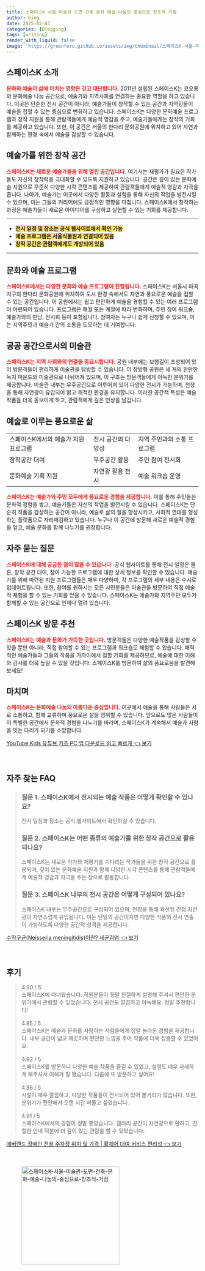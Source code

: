 ```yaml
---
title: 스페이스K 서울 미술관 도면 건축 문화 예술 나눔의 중심으로 창조적 거점
author: bing
date: 2025-02-03
categories: [Blogging]
tags: [writing]
render_with_liquid: false
image: 'https://greenforu.github.io/assets/img/thumbnail/스페이스K-서울-미술관-도면-건축-문화-예술-나눔의-중심으로-창조적-거점.webp'
---
```



<h2 id='스페이스K_소개'>스페이스K 소개</h2>

<p><b><span style="color: #ee2323;">문화와 예술이 삶에 미치는 영향은 깊고 대단합니다.</span></b> 2011년 설립된 스페이스K는 코오롱의 문화예술 나눔 공간으로, 예술가와 지역사회를 연결하는 중요한 역할을 하고 있습니다. 이곳은 단순한 전시 공간이 아니라, 예술가들이 창작할 수 있는 공간과 지역민들이 예술을 접할 수 있는 중심으로 변화하고 있습니다. 스페이스K는 다양한 문화예술 프로그램과 창작 지원을 통해 관람객들에게 예술적 영감을 주고, 예술가들에게는 창작의 기회를 제공하고 있습니다. 또한, 이 공간은 서울의 한다리 문화공원에 위치하고 있어 자연과 함께하는 환경 속에서 예술을 감상할 수 있습니다.</p>

<h2 id='예술가를_위한_창작_공간'>예술가를 위한 창작 공간</h2>

<p><b><span style="color: #ee2323;">스페이스K는 새로운 예술가들을 위해 열린 공간입니다.</span></b> 여기서는 재평가가 필요한 작가들도 자신의 창작력을 극대화할 수 있도록 지원하고 있습니다. 공간은 깊이 있는 문화예술 지원으로 꾸준히 다양한 시각 콘텐츠를 제공하여 관람객들에게 예술적 영감과 자극을 줍니다. 나아가, 예술가는 이곳에서 다양한 활동과 실험을 통해 자신의 작업을 발전시킬 수 있으며, 이는 그들의 커리어에도 긍정적인 영향을 미칩니다. 스페이스K에서 창작하는 과정은 예술가들이 새로운 아이디어를 구상하고 실현할 수 있는 기회를 제공합니다.</p>

<hr />

<ul>
    <li><b><span style="background-color: #ffe066;">전시 일정 및 장소는 공식 웹사이트에서 확인 가능</span></b></li>
    <li><b><span style="background-color: #ffe066;">예술 프로그램은 서울식물원과 연결되어 있음</span></b></li>
    <li><b><span style="background-color: #ffe066;">창작 공간은 관람객에게도 개방되어 있음</span></b></li>
</ul>

<hr />

<h2 id='문화와_예술_프로그램'>문화와 예술 프로그램</h2>

<p><b><span style="color: #ee2323;">스페이스K에서는 다양한 문화와 예술 프로그램이 진행됩니다.</span></b> 스페이스K는 서울시 마곡지구의 한다리 문화공원에 위치하여 도시 환경 속에서도 자연과 풍요로운 예술을 접할 수 있는 공간입니다. 이 공원에서는 쉽고 편안하게 예술을 경험할 수 있는 여러 프로그램이 마련되어 있습니다. 프로그램은 매월 또는 계절에 따라 변화하며, 주민 참여 워크숍, 예술가와의 만남, 전시회 등이 포함됩니다. 참여자는 누구나 쉽게 신청할 수 있으며, 이는 지역주민과 예술가 간의 소통을 도모하는 데 기여합니다.</p>

<h2 id='공공_공간으로서의_미술관'>공공 공간으로서의 미술관</h2>

<p><b><span style="color: #ee2323;">스페이스K는 지역 사회와의 연결을 중요시합니다.</span></b> 공원 내부에는 보행길이 조성되어 있어 방문객들이 편리하게 미술관을 탐방할 수 있습니다. 이 장방형 공원은 세 개의 완만한 녹지 마운드와 미술관으로 나뉘어져 있으며, 이 구조는 방문객들에게 아늑한 분위기를 제공합니다. 미술관 내부는 무주공간으로 이루어져 있어 다양한 전시가 가능하며, 천창을 통해 자연광이 유입되어 밝고 쾌적한 환경을 유지합니다. 이러한 공간적 특성은 예술 작품을 더욱 돋보이게 하고, 관람객에게 깊은 인상을 남깁니다.</p>

<h2 id='예술로_이루는_풍요로운_삶'>예술로 이루는 풍요로운 삶</h2>

<table>
    <tr>
        <td>스페이스K에서의 예술가 지원 프로그램</td>
        <td>전시 공간의 다양성</td>
        <td>지역 주민과의 소통 프로그램</td>
    </tr>
    <tr>
        <td>창작공간 대여</td>
        <td>무주공간 활용</td>
        <td>주민 참여 전시회</td>
    </tr>
    <tr>
        <td>문화예술 기획 지원</td>
        <td>자연광 활용 전시</td>
        <td>예술 워크숍 운영</td>
    </tr>
</table>

<p><b><span style="color: #ee2323;">스페이스K는 예술가와 주민 모두에게 풍요로운 경험을 제공합니다.</span></b> 이를 통해 주민들은 문화적 경험을 쌓고, 예술가들은 자신의 작업을 발전시킬 수 있습니다. 스페이스K는 단순히 작품을 감상하는 공간이 아니라, 예술로 삶의 질을 향상시키고, 사회적 연대를 형성하는 플랫폼으로 자리매김하고 있습니다. 누구나 이 공간에 방문해 새로운 예술적 경험을 얻고, 예술 문화를 함께 나누기를 권장합니다.</p>

<h2 id='자주_묻는_질문'>자주 묻는 질문</h2>

<p><b><span style="color: #ee2323;">스페이스K에 대해 궁금한 점이 많을 수 있습니다.</span></b> 공식 웹사이트를 통해 전시 일정은 물론, 창작 공간 대여, 참여 가능한 프로그램에 대한 상세 정보를 확인할 수 있습니다. 예술가를 위해 마련된 지원 프로그램들은 매우 다양하며, 각 프로그램의 세부 내용은 수시로 업데이트됩니다. 또한, 참여를 원하시는 모든 시민분들은 미술관을 방문하여 직접 예술적 체험을 할 수 있는 기회를 얻을 수 있습니다. 스페이스K는 예술가와 지역주민 모두가 함께할 수 있는 공간으로 언제나 열려 있습니다.</p>

<h2 id='스페이스K_방문추천'>스페이스K 방문 추천</h2>

<p><b><span style="color: #ee2323;">스페이스K는 예술과 문화가 가득한 곳입니다.</span></b> 방문객들은 다양한 예술작품을 감상할 수 있을 뿐만 아니라, 직접 참여할 수 있는 프로그램과 워크숍도 체험할 수 있습니다. 매력적인 예술가들과 그들의 작품을 가까이에서 접할 기회를 제공하므로, 예술에 대한 이해와 감사를 더욱 높일 수 있을 것입니다. 스페이스K를 방문하여 삶의 풍요로움을 발견해보세요!</p>

<h2 id='마치며'>마치며</h2>

<p><b><span style="color: #ee2323;">스페이스K는 문화예술 나눔의 아름다운 중심입니다.</span></b> 이곳에서 예술을 통해 사람들은 서로 소통하고, 함께 교류하며 풍요로운 삶을 영위할 수 있습니다. 앞으로도 많은 사람들이 이 특별한 공간에서 문화적 경험을 나누기를 바라며, 스페이스K가 계속해서 예술과 사람을 잇는 다리가 되기를 소망합니다.</p>


<p><a class="click-button" title="YouTube Kids 유튜브 키즈 PC 앱 다운로드 쉽고 빠르게" href="https://greenforu.github.io/posts/YouTube-Kids-%EC%9C%A0%ED%8A%9C%EB%B8%8C-%ED%82%A4%EC%A6%88-PC-%EC%95%B1-%EB%8B%A4%EC%9A%B4%EB%A1%9C%EB%93%9C-%EC%89%BD%EA%B3%A0-%EB%B9%A0%EB%A5%B4%EA%B2%8C/" rel="dofollow">YouTube Kids 유튜브 키즈 PC 앱 다운로드 쉽고 빠르게 👈 보기</a></p><br>
<h2 id='자주_찾는_FAQ'>자주 찾는 FAQ</h2>
<div itemscope="" itemtype="https://schema.org/FAQPage"> 
<blockquote> 
<div itemscope="" itemprop="mainEntity" itemtype="https://schema.org/Question"> 
<h3 itemprop="name">질문 1. 스페이스K에서 전시되는 예술 작품은 어떻게 확인할 수 있나요?</h3> 
<div itemscope="" itemprop="acceptedAnswer" itemtype="https://schema.org/Answer"> 
<span itemprop="text"> 
<p>전시 일정과 장소는 공식 웹사이트에서 확인하실 수 있습니다.</p> 
</span> 
</div> 
</div> 
<div itemscope="" itemprop="mainEntity" itemtype="https://schema.org/Question"> 
<h3 itemprop="name">질문 2. 스페이스K는 어떤 종류의 예술가를 위한 창작 공간으로 활용되나요?</h3> 
<div itemscope="" itemprop="acceptedAnswer" itemtype="https://schema.org/Answer"> 
<span itemprop="text"> 
<p>스페이스K는 새로운 작가와 재평가를 기다리는 작가들을 위한 창작 공간으로 활용되며, 깊이 있는 문화예술 지원과 함께 다양한 시각 콘텐츠를 통해 관람객들에게 예술적 영감과 자극을 주는 장으로 활동합니다.</p> 
</span> 
</div> 
</div> 
<div itemscope="" itemprop="mainEntity" itemtype="https://schema.org/Question"> 
<h3 itemprop="name">질문 3. 스페이스K 내부의 전시 공간은 어떻게 구성되어 있나요?</h3> 
<div itemscope="" itemprop="acceptedAnswer" itemtype="https://schema.org/Answer"> 
<span itemprop="text"> 
<p>스페이스K 내부는 무주공간으로 구성되어 있으며, 천창을 통해 확산된 간접 자연광이 자연스럽게 유입됩니다. 이는 단일의 공간이지만 다양한 작품의 전시 연출이 가능하도록 다양한 공간적 성격을 제공합니다.</p> 
</span> 
</div> 
</div> 
</blockquote> 
</div>
<p><a class="click-button" title="수막구균(Neisseria meningitidis)이란? 세균감염" href="https://greenforu.github.io/posts/%EC%88%98%EB%A7%89%EA%B5%AC%EA%B7%A0(Neisseria-meningitidis)%EC%9D%B4%EB%9E%80-%EC%84%B8%EA%B7%A0%EA%B0%90%EC%97%BC/" rel="dofollow">수막구균(Neisseria meningitidis)이란? 세균감염 👈 보기</a></p><br>
<h2 id='후기'>후기</h2>
<div itemscope itemtype="https://schema.org/Product">
  <blockquote>
  <div itemprop="review" itemscope itemtype="https://schema.org/Review">
      <div itemprop="reviewRating" itemscope itemtype="https://schema.org/Rating"> <span itemprop="ratingValue">4.90</span> / <span itemprop="bestRating">5</span> </div>
      <span itemprop="reviewBody">스페이스K에 다녀왔습니다. 직원분들이 정말 친절하게 설명해 주셔서 편안한 분위기에서 관람할 수 있었습니다. 전시 공간도 깔끔하고 아늑해요. 정말 추천합니다!</span>
  </div>
  <br>
  <div itemprop="review" itemscope itemtype="https://schema.org/Review">
      <div itemprop="reviewRating" itemscope itemtype="https://schema.org/Rating"> <span itemprop="ratingValue">4.85</span> / <span itemprop="bestRating">5</span> </div>
      <span itemprop="reviewBody">스페이스K는 예술과 문화를 사랑하는 사람들에게 정말 놀라운 경험을 제공합니다. 내부 공간이 넓고 깨끗하며 편안한 느낌을 주어 작품에 더욱 집중할 수 있었어요.</span>
  </div>
  <br>
  <div itemprop="review" itemscope itemtype="https://schema.org/Review">
      <div itemprop="reviewRating" itemscope itemtype="https://schema.org/Rating"> <span itemprop="ratingValue">4.92</span> / <span itemprop="bestRating">5</span> </div>
      <span itemprop="reviewBody">스페이스K를 방문하니 다양한 예술 작품을 즐길 수 있었고, 설명도 매우 자세하게 해주셔서 이해가 잘 됐습니다. 다음에 또 방문하고 싶어요!</span>
  </div>
  <br>
  <div itemprop="review" itemscope itemtype="https://schema.org/Review">
      <div itemprop="reviewRating" itemscope itemtype="https://schema.org/Rating"> <span itemprop="ratingValue">4.88</span> / <span itemprop="bestRating">5</span> </div>
      <span itemprop="reviewBody">시설이 매우 깔끔하고, 다양한 작품들이 전시되어 있어 볼거리가 많습니다. 또한, 분위기가 편안해서 오랜 시간 머물고 싶었습니다.</span>
  </div>
  <br>
  <div itemprop="review" itemscope itemtype="https://schema.org/Review">
      <div itemprop="reviewRating" itemscope itemtype="https://schema.org/Rating"> <span itemprop="ratingValue">4.91</span> / <span itemprop="bestRating">5</span> </div>
      <span itemprop="reviewBody">스페이스K에서의 경험이 정말 좋았습니다. 갤러리 공간이 자연광으로 환하고, 친절한 안내 덕분에 더 깊이 있는 관람을 할 수 있었습니다.</span>
  </div>
  </blockquote>
</div>
<p><a class="click-button" title="에버랜드 장애인 전용 주차장 위치 및 가격 | 휠체어 대여 서비스 편리성" href="https://greenforu.github.io/posts/%EC%97%90%EB%B2%84%EB%9E%9C%EB%93%9C-%EC%9E%A5%EC%95%A0%EC%9D%B8-%EC%A0%84%EC%9A%A9-%EC%A3%BC%EC%B0%A8%EC%9E%A5-%EC%9C%84%EC%B9%98-%EB%B0%8F-%EA%B0%80%EA%B2%A9-%ED%9C%A0%EC%B2%B4%EC%96%B4-%EB%8C%80%EC%97%AC-%EC%84%9C%EB%B9%84%EC%8A%A4-%ED%8E%B8%EB%A6%AC%EC%84%B1/" rel="dofollow">에버랜드 장애인 전용 주차장 위치 및 가격 | 휠체어 대여 서비스 편리성 👈 보기</a></p><br>
<figure class="image"><img src="https://greenforu.github.io/assets/img/thumbnail/스페이스K-서울-미술관-도면-건축-문화-예술-나눔의-중심으로-창조적-거점.webp" alt="스페이스K-서울-미술관-도면-건축-문화-예술-나눔의-중심으로-창조적-거점" width="256" height="256"></figure>